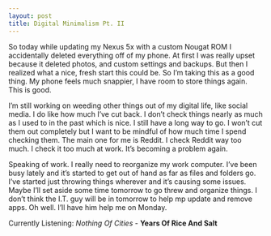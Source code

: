 ```yaml
---
layout: post
title: Digital Minimalism Pt. II
---
```


So today while updating my Nexus 5x with a custom Nougat ROM I accidentally deleted everything off of my phone. At first I was really upset because it deleted photos, and custom settings and backups. But then I realized what a nice, fresh start this could be. So I’m taking this as a good thing. My phone feels much snappier, I have room to store things again. This is good.

I’m still working on weeding other things out of my digital life, like social media. I do like how much I’ve cut back. I don’t check things nearly as much as I used to in the past which is nice. I still have a long way to go. I won’t cut them out completely but I want to be mindful of how much time I spend checking them. The main one for me is Reddit. I check Reddit way too much. I check it too much at work. It’s becoming a problem again.

Speaking of work. I really need to reorganize my work computer. I’ve been busy lately and it’s started to get out of hand as far as files and folders go. I’ve started just throwing things wherever and it’s causing some issues. Maybe I’ll set aside some time tomorrow to go threw and organize things. I don’t think the I.T. guy will be in tomorrow to help mp update and remove apps. Oh well. I’ll have him help me on Monday.

Currently Listening: *Nothing Of Cities* - **Years Of Rice And Salt**
